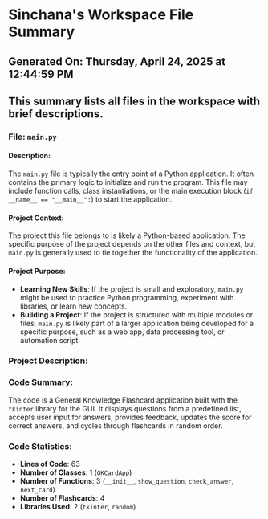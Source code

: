 # Sinchana's Workspace File Summary
## Generated On: Thursday, April 24, 2025 at 12:44:59 PM
This summary lists all files in the workspace with brief descriptions.
---
### File: `main.py`

#### Description:
The `main.py` file is typically the entry point of a Python application. It often contains the primary logic to initialize and run the program. This file may include function calls, class instantiations, or the main execution block (`if __name__ == "__main__":`) to start the application.

#### Project Context:
The project this file belongs to is likely a Python-based application. The specific purpose of the project depends on the other files and context, but `main.py` is generally used to tie together the functionality of the application.

#### Project Purpose:
- **Learning New Skills**: If the project is small and exploratory, `main.py` might be used to practice Python programming, experiment with libraries, or learn new concepts.
- **Building a Project**: If the project is structured with multiple modules or files, `main.py` is likely part of a larger application being developed for a specific purpose, such as a web app, data processing tool, or automation script. 
### Project Description:
 ### Code Summary:
The code is a General Knowledge Flashcard application built with the `tkinter` library for the GUI. It displays questions from a predefined list, accepts user input for answers, provides feedback, updates the score for correct answers, and cycles through flashcards in random order.

### Code Statistics:
- **Lines of Code**: 63  
- **Number of Classes**: 1 (`GKCardApp`)  
- **Number of Functions**: 3 (`__init__`, `show_question`, `check_answer`, `next_card`)  
- **Number of Flashcards**: 4  
- **Libraries Used**: 2 (`tkinter`, `random`)

